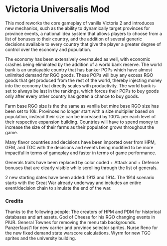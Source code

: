 # Victoria Universalis Mod

This mod reworks the core gameplay of vanilla Victoria 2 and introduces new mechanics, such as the ability to dynamically target provinces for province events, a national idea system that allows players to choose from a list of bonuses to their country, and the addition of several generic decisions available to every country that give the player a greater degree of control over the economy and population.

The economy has been extensively overhauled as well, with economic crashes being eliminated by the addition of a world bank reserve. The world bank is an unplayable country that has banker POPs which have almost unlimited demand for RGO goods. These POPs will buy any excess RGO goods that get produced from the rest of the world, thereby injecting money into the economy that directly scales with productivity. The world bank is set to always be last in the rankings, which forces their POPs to buy goods only after every other country has gotten a chance to buy goods.

Farm base RGO size is the the same as vanilla but mine base RGO size has been set to 10k. Provinces no longer start with a size multiplier based on population, instead their size can be increased by 100% per each level of their respective expansion building. Countries will have to spend money to increase the size of their farms as their population grows throughout the game.

Many flavor countries and decisions have been imported over from HPM, GFM, and TGC with the decisions and events being modified to be more impactful in terms of gameplay and faster in terms of game performance.

Generals traits have been replaced by color coded + Attack and + Defense bonuses that are clearly visible while scrolling through the list of generals.

2 new starting dates have been added: 1913 and 1914. The 1914 scenario starts with the Great War already underway and includes an entire event/decision chain to simulate the end of the war.

### Credits

Thanks to the following people:
The creators of HPM and PDM for historical databases and art assets. God of Cheese for his RGO changing events in PIUR. General Townes for removing the menu tab backgrounds. Panzerfaust1 for new carrier and province selector sprites. Nurse Reno for the new fixed demand state warscore calculations. Wyrm for new TGC sprites and the university building.
